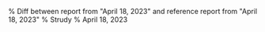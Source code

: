 % Diff between report from "April 18, 2023" and reference report from "April 18, 2023"
% Strudy
% April 18, 2023


